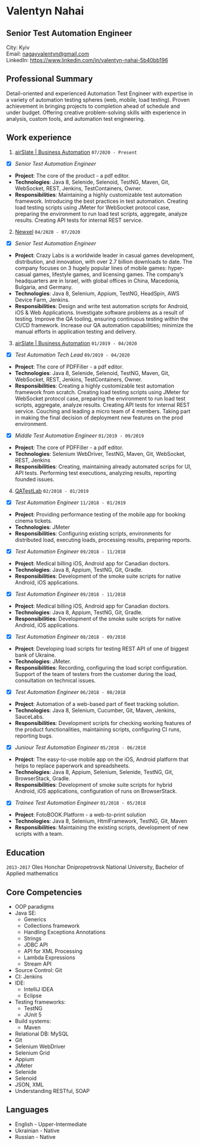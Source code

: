 # Valentyn Nahai
Senior Test Automation Engineer
----------------------------
City: Kyiv
<br>
Email: [nagayvalentyn@gmail.com](mailto:nagayvalentyn@gmail.com)
<br>
LinkedIn: https://www.linkedin.com/in/valentyn-nahai-5b40bb196

## Professional Summary
Detail-oriented and experienced Automation Test Engineer with expertise in a variety of automation testing spheres (web, mobile, load testing).
Proven achievement in bringing projects to completion ahead of schedule and under budget.
Offering creative problem-solving skills with experience in analysis, custom tools, and automation test engineering. 

## Work experience
1. [airSlate | Business Automation](https://www.airslate.com/) `07/2020 - Present`
  - [x] *Senior Test Automation Engineer*
  - **Project**: The core of the product - a pdf editor.
  - **Technologies**: Java 8, Selenide, Selenoid, TestNG, Maven, Git, WebSocket, REST, Jenkins, TestContainers, Owner.
  - **Responsibilities**: Maintaining a highly customizable test automation framework. Introducing the best practices in test automation. 
                          Creating load testing scripts using JMeter for WebSocket protocol case, preparing the environment to run load test scripts, aggregate, analyze results.
                          Creating API tests for internal REST service.
  
2. [Newxel](https://newxel.com/) `04/2020 - 07/2020`
  - [x] *Senior Test Automation Engineer* 
  - **Project**: Crazy Labs is a worldwide leader in casual games development, distribution, and innovation, with over 2.7 billion downloads to date.
                 The company focuses on 3 hugely popular lines of mobile games: hyper-casual games, lifestyle games, and licensing games. 
                 The company’s headquarters are in Israel, with global offices in China, Macedonia, Bulgaria, and Germany.
  - **Technologies**: Java 8, Selenium, Appium, TestNG, HeadSpin, AWS Device Farm, Jenkins.
  - **Responsibilities**: Design and write test automation scripts for Android, iOS & Web Applications. 
                          Investigate software problems as a result of testing. Improve the QA tooling, ensuring continuous testing within the CI/CD framework.
                          Increase our QA automation capabilities; minimize the manual efforts in application testing and delivery.
                        
3. [airSlate | Business Automation](https://www.airslate.com/) `01/2019 - 04/2020`
  - [x] *Test Automation Tech Lead* `09/2019 - 04/2020`
  - **Project**: The core of PDFFiller - a pdf editor.
  - **Technologies**: Java 8, Selenide, Selenoid, TestNG, Maven, Git, WebSocket, REST, Jenkins, TestContainers, Owner.
  - **Responsibilities**: Creating a highly customizable test automation framework from scratch.
                           Creating load testing scripts using JMeter for WebSocket protocol case, preparing the environment to run load test scripts, 
                           aggregate, analyze results. Creating API tests for internal REST service. Couching and leading a micro team of 4 members.
                           Taking part in making the final decision of deployment new features on the prod environment.                           
  - [x] *Middle Test Automation Engineer* `01/2019 - 09/2019`
  - **Project**: The core of PDFFiller - a pdf editor.
  - **Technologies**: Selenium WebDriver, TestNG, Maven, Git, WebSocket, REST, Jenkins
  - **Responsibilities**: Creating, maintaining already automated scrips for UI, API tests. 
                          Performing test executions, analyzing results, reporting founded issues.

4. [QATestLab](https://qatestlab.com/) `02/2018 - 01/2019`
  - [x] *Test Automation Engineer* `11/2018 - 01/2019`<br/>
  - **Project**: Providing performance testing of the mobile app for booking cinema tickets.<br/>
  - **Technologies**: JMeter<br/>
  - **Responsibilities**: Configuring existing scripts, environments for distributed load, executing loads, processing results, preparing reports.<br/>
  
  - [x] *Test Automation Engineer* `09/2018 - 11/2018`
  - **Project**: Medical billing iOS, Android app for Canadian doctors.
  - **Technologies**: Java 8, Appium, TestNG, Git, Gradle.
  - **Responsibilities**: Development of the smoke suite scripts for native Android, iOS applications.
  
  - [x] *Test Automation Engineer* `09/2018 - 11/2018`
  - **Project**: Medical billing iOS, Android app for Canadian doctors.
  - **Technologies**: Java 8, Appium, TestNG, Git, Gradle.
  - **Responsibilities**: Development of the smoke suite scripts for native Android, iOS applications.
  
  - [x] *Test Automation Engineer* `08/2018 - 09/2018`
  - **Project**: Developing load scripts for testing REST API of one of biggest bank of Ukraine.
  - **Technologies**: JMeter.
  - **Responsibilities**: Recording, configuring the load script configuration. Support of the team of testers from the customer during the load,
                          consultation on technical issues.
  
  - [x] *Test Automation Engineer* `06/2018 - 08/2018`
  - **Project**: Automation of a web-based part of fleet tracking solution.
  - **Technologies**: Java 8, Selenium, Cucumber, Git, Maven, Jenkins, SauceLabs.
  - **Responsibilities**: Development scripts for checking working features of the product functionalities, maintaining scripts, configuring CI runs,
                          reporting bugs.
  
  - [x] *Juniour Test Automation Engineer* `05/2018 - 06/2018`
  - **Project**: The easy-to-use mobile app on the iOS, Android platform that helps to replace paperwork and spreadsheets.
  - **Technologies**: Java 8, Appium, Selenium, Selenide, TestNG, Git, BrowserStack, Gradle.
  - **Responsibilities**: Development of smoke suite scripts for hybrid Android, iOS applications, configuration of runs on BrowserStack.

  - [x] *Trainee Test Automation Engineer* `01/2018 - 05/2018`
  - **Project**: FotoBOOK.Platform - a web-to-print solution
  - **Technologies**: Java 8, Selenium, HtmlFramework, TestNG, Git, Maven
  - **Responsibilities**: Maintaining the existing scripts, development of new scripts with a team.

## Education
`2013-2017`
Oles Honchar Dnipropetrovsk National University, Bachelor of Applied mathematics

## Core Competencies
- OOP paradigms
- Java SE:
  - Generics
  - Collections framework 
  - Handling Exceptions Annotations
  - Strings
  - JDBC API
  - API for XML Processing
  - Lambda Expressions
  - Stream API
- Source Control: Git
- CI: Jenkins
- IDE: 
  - IntelliJ IDEA
  - Eclipse
- Testing frameworks: 
  - TestNG 
  - JUnit 5
- Build systems:
  - Maven
- Relational DB: MySQL
- Git
- Selenium WebDriver
- Selenium Grid
- Appium
- JMeter
- Selenide
- Selenoid
- JSON, XML
- Understanding RESTful, SOAP

## Languages
- English - Upper-Intermediate
- Ukrainian - Native
- Russian - Native
